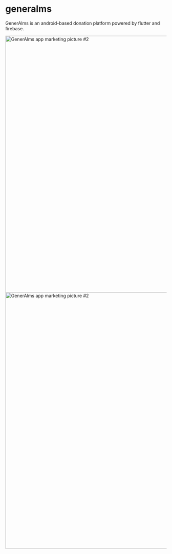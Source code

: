 # generalms

GenerAlms is an android-based donation platform powered by flutter and firebase.


<img src="https://github.com/flaminghotcheetos69/GenerAlms/assets/134269269/2dcb819a-cd89-423f-abef-2145019eb5a7" height="800" alt="GenerAlms app marketing picture #2">
<img src="https://github.com/flaminghotcheetos69/GenerAlms/assets/134269269/bb6b4ebc-fc20-47fc-ab67-463ed49bc1c8" height="800" alt="GenerAlms app marketing picture #2">

